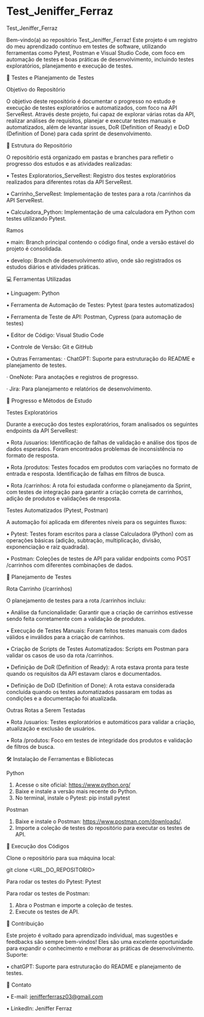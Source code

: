 ﻿# Test_Jeniffer_Ferraz

Test_Jeniffer_Ferraz

Bem-vindo(a) ao repositório Test_Jeniffer_Ferraz!
Este projeto é um registro do meu aprendizado contínuo em testes de software, utilizando ferramentas como Pytest, Postman e Visual Studio Code, com foco em automação de testes e boas práticas de desenvolvimento, incluindo testes exploratórios, planejamento e execução de testes.

🤖 Testes e Planejamento de Testes

Objetivo do Repositório

O objetivo deste repositório é documentar o progresso no estudo e execução de testes exploratórios e automatizados, com foco na API ServeRest. 
Através deste projeto, fui capaz de explorar várias rotas da API, realizar análises de requisitos, planejar e executar testes manuais e automatizados, além de levantar issues, DoR (Definition of Ready) e DoD (Definition of Done) para cada sprint de desenvolvimento.

📂 Estrutura do Repositório

O repositório está organizado em pastas e branches para refletir o progresso dos estudos e as atividades realizadas:

• Testes Exploratorios_ServeRest: Registro dos testes exploratórios realizados para diferentes rotas da API ServeRest.

• Carrinho_ServeRest: Implementação de testes para a rota /carrinhos da API ServeRest.

• Calculadora_Python: Implementação de uma calculadora em Python com testes utilizando Pytest.

Ramos

• main: Branch principal contendo o código final, onde a versão estável do projeto é consolidada.

• develop: Branch de desenvolvimento ativo, onde são registrados os estudos diários e atividades práticas.

💻 Ferramentas Utilizadas

• Linguagem: Python

• Ferramenta de Automação de Testes: Pytest (para testes automatizados)

• Ferramenta de Teste de API: Postman, Cypress (para automação de testes)

• Editor de Código: Visual Studio Code

• Controle de Versão: Git e GitHub

• Outras Ferramentas:
· ChatGPT: Suporte para estruturação do README e planejamento de testes.

· OneNote: Para anotações e registros de progresso.

· Jira: Para planejamento e relatórios de desenvolvimento.

🚀 Progresso e Métodos de Estudo

Testes Exploratórios

Durante a execução dos testes exploratórios, foram analisados os seguintes endpoints da API ServeRest:

• Rota /usuarios: Identificação de falhas de validação e análise dos tipos de dados esperados. Foram encontrados problemas de inconsistência no formato de resposta.

• Rota /produtos: Testes focados em produtos com variações no formato de entrada e resposta. Identificação de falhas em filtros de busca.

• Rota /carrinhos: A rota foi estudada conforme o planejamento da Sprint, com testes de integração para garantir a criação correta de carrinhos, adição de produtos e validações de resposta.

Testes Automatizados (Pytest, Postman)

A automação foi aplicada em diferentes níveis para os seguintes fluxos:

• Pytest: Testes foram escritos para a classe Calculadora (Python) com as operações básicas (adição, subtração, multiplicação, divisão, exponenciação e raiz quadrada).

• Postman: Coleções de testes de API para validar endpoints como POST /carrinhos com diferentes combinações de dados.

📄 Planejamento de Testes

Rota Carrinho (/carrinhos)

O planejamento de testes para a rota /carrinhos incluiu:

• Análise da funcionalidade: Garantir que a criação de carrinhos estivesse sendo feita corretamente com a validação de produtos.

• Execução de Testes Manuais: Foram feitos testes manuais com dados válidos e inválidos para a criação de carrinhos.

• Criação de Scripts de Testes Automatizados: Scripts em Postman  para validar os casos de uso da rota /carrinhos.

• Definição de DoR (Definition of Ready): A rota estava pronta para teste quando os requisitos da API estavam claros e documentados.

• Definição de DoD (Definition of Done): A rota estava considerada concluída quando os testes automatizados passaram em todas as condições e a documentação foi atualizada.
	
Outras Rotas a Serem Testadas

• Rota /usuarios: Testes exploratórios e automáticos para validar a criação, atualização e exclusão de usuários.

• Rota /produtos: Foco em testes de integridade dos produtos e validação de filtros de busca.

🛠 Instalação de Ferramentas e Bibliotecas

Python

1. Acesse o site oficial: https://www.python.org/
2. Baixe e instale a versão mais recente do Python.
3. No terminal, instale o Pytest:
pip install pytest


Postman

1. Baixe e instale o Postman: https://www.postman.com/downloads/.
2. Importe a coleção de testes do repositório para executar os testes de API.
	

📝 Execução dos Códigos

Clone o repositório para sua máquina local:

git clone <URL_DO_REPOSITORIO>

Para rodar os testes do Pytest:
Pytest

Para rodar os testes de Postman:

1. Abra o Postman e importe a coleção de testes.
2. Execute os testes de API.
	

🤝 Contribuição

Este projeto é voltado para aprendizado individual, mas sugestões e feedbacks são sempre bem-vindos! Eles são uma excelente oportunidade para expandir o conhecimento e melhorar as práticas de desenvolvimento.
Suporte:

• chatGPT: Suporte para estruturação do README e planejamento de testes.

📧 Contato

• E-mail: jenifferferrasz03@gmail.com

• LinkedIn: Jeniffer Ferraz

